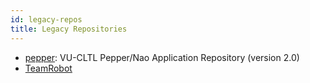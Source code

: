 ```yaml
---
id: legacy-repos
title: Legacy Repositories
---
```


* [pepper](https://github.com/leolani/pepper): VU-CLTL Pepper/Nao Application Repository (version 2.0)
* [TeamRobot](https://github.com/orgs/leolani/people)
    

